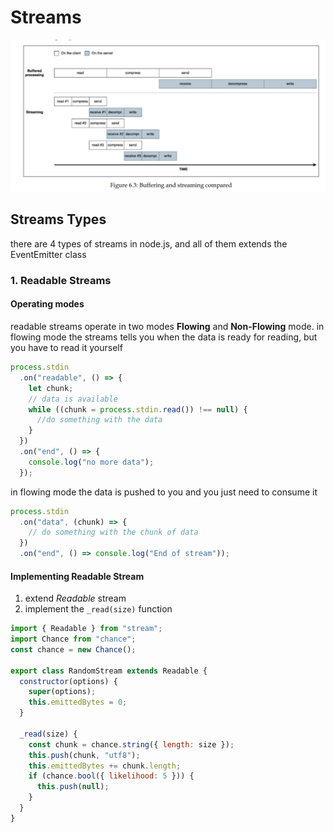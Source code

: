 # Streams

![](./resources/buffering_vs_streaming.png)

## Streams Types

there are 4 types of streams in node.js, and all of them extends the EventEmitter class

### 1. Readable Streams

#### Operating modes

readable streams operate in two modes **Flowing** and **Non-Flowing** mode.
in flowing mode the streams tells you when the data is ready for reading, but you
have to read it yourself

```js
process.stdin
  .on("readable", () => {
    let chunk;
    // data is available
    while ((chunk = process.stdin.read()) !== null) {
      //do something with the data
    }
  })
  .on("end", () => {
    console.log("no more data");
  });
```

in flowing mode the data is pushed to you and you just need to consume it

```js
process.stdin
  .on("data", (chunk) => {
    // do something with the chunk of data
  })
  .on("end", () => console.log("End of stream"));
```

#### Implementing Readable Stream

1. extend _Readable_ stream
2. implement the `_read(size)` function

```js
import { Readable } from "stream";
import Chance from "chance";
const chance = new Chance();

export class RandomStream extends Readable {
  constructor(options) {
    super(options);
    this.emittedBytes = 0;
  }

  _read(size) {
    const chunk = chance.string({ length: size });
    this.push(chunk, "utf8");
    this.emittedBytes += chunk.length;
    if (chance.bool({ likelihood: 5 })) {
      this.push(null);
    }
  }
}
```
